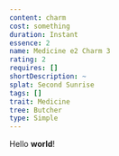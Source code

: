 ```yaml
---
content: charm
cost: something
duration: Instant
essence: 2
name: Medicine e2 Charm 3
rating: 2
requires: []
shortDescription: ~
splat: Second Sunrise
tags: []
trait: Medicine
tree: Butcher
type: Simple
---
```


Hello **world**!
